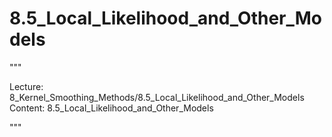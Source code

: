 # 8.5_Local_Likelihood_and_Other_Models

"""

Lecture: 8_Kernel_Smoothing_Methods/8.5_Local_Likelihood_and_Other_Models
Content: 8.5_Local_Likelihood_and_Other_Models

"""

